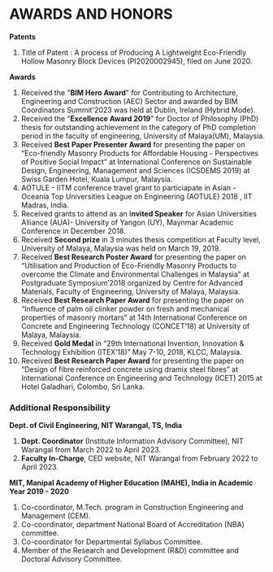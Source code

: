 # AWARDS AND HONORS

**Patents** 

1. Title of Patent : A process of Producing A Lightweight Eco-Friendly Hollow Masonry Block Devices (PI2020002945), filed on June 2020. 

**Awards**

1. Received the "**BIM Hero Award**" for Contributing to Architecture, Engineering and Construction (AEC) Sector and awarded by BIM Coordinators Summit'2023 was held at Dublin, Ireland (Hybrid Mode). 
2. Received the "**Excellence Award 2019**" for Doctor of Philosophy (PhD) thesis for outstanding achievement in the category of PhD completion period in the faculty of engineering, University of Malaya(UM), Malaysia.
3. Received **Best Paper Presenter Award** for presenting the paper on “Eco-friendly Masonry Products for Affordable Housing - Perspectives of Positive Social Impact” at International Conference on Sustainable Design, Engineering, Management and Sciences (ICSDEMS 2019) at Swiss Garden Hotel, Kuala Lumpur, Malaysia.
4. AOTULE - IITM conference travel grant to particiapate in Asian - Oceania Top Universities League on Engineering (AOTULE) 2018 , IIT Madras, India.
5. Received grants to attend as an I**nvited Speaker** for Asian Universities Alliance (AUA)- University of Yangon (UY), Maynmar Academic Conference in December 2018.
6. Received **Second prize** in 3 minutes thesis competition at Faculty level, University of Malaya, Malaysia was held on March 19, 2019.
7. Received **Best Research Poster Award** for presenting the paper on “Utilisation and Production of Eco-Friendly Masonry Products to overcome the Climate and Environmental Challenges in Malaysia” at Postgraduate Symposium’2018 organized by Centre for Advanced Materials, Faculty of Engineering, University of Malaya, Malaysia.
8. Received **Best Research Paper Award** for presenting the paper on “Influence of palm oil clinker powder on fresh and mechanical properties of masonry mortars” at 14th International Conference on Concrete and Engineering Technology (CONCET’18) at University of Malaya, Malaysia.
9. Received **Gold Medal** in “29th International Invention, Innovation & Technology Exhibition (ITEX’18)” May 7-10, 2018, KLCC, Malaysia.
10. Received **Best Research Paper Award** for presenting the paper on “Design of fibre reinforced concrete using dramix steel fibres” at International Conference on Engineering and Technology (ICET) 2015 at Hotel Galadhari, Colombo, Sri Lanka.

### Additional Responsibility

**Dept. of Civil Engineering, NIT Warangal, TS, India**

1. **Dept. Coordinator** (Institute Information Advisory Committee), NIT Warangal from March 2022 to April 2023.
2. **Faculty In-Charge**, CED website, NIT Warangal from February 2022 to April 2023.

**MIT, Manipal Academy of Higher Education (MAHE), India in Academic Year 2019 - 2020**

1. Co-coordinator, M.Tech. program in Construction Engineering and Management (CEM).
2. Co-coordinator, department National Board of Accreditation (NBA) committee.
3. Co-coordinator for Departmental Syllabus Committee. 
4. Member of the Research and Development (R&D) committee and Doctoral Advisory Committee. 

